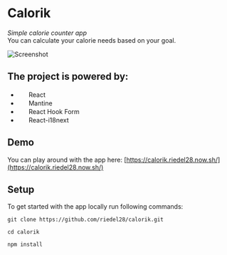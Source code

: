 # Calorik

_Simple calorie counter app_</br>
You can calculate your calorie needs based on your goal.

![Screenshot](https://abload.de/img/screenshot2022-08-20a9hdmn.png)

## The project is powered by:

- <img src="https://upload.wikimedia.org/wikipedia/commons/thumb/a/a7/React-icon.svg/2300px-React-icon.svg.png" width="16" height="16">&nbsp;&nbsp;React
- <img src="https://seeklogo.com/images/M/mantine-logo-235E19C978-seeklogo.com.png" width="16" height="16">&nbsp;&nbsp;Mantine
- <img src="https://avatars.githubusercontent.com/u/53986236?s=280&v=4" width="16" height="16">&nbsp;&nbsp;React Hook Form
- <img src="https://gblobscdn.gitbook.com/spaces%2F-L9iS6WpW81N7RGRTQ-K%2Favatar.png" width="16" height="16">&nbsp;&nbsp;React-i18next

## Demo

You can play around with the app here: [https://calorik.riedel28.now.sh/](https://calorik.riedel28.now.sh/)

## Setup

To get started with the app locally run following commands:

```
git clone https://github.com/riedel28/calorik.git

cd calorik

npm install
```

